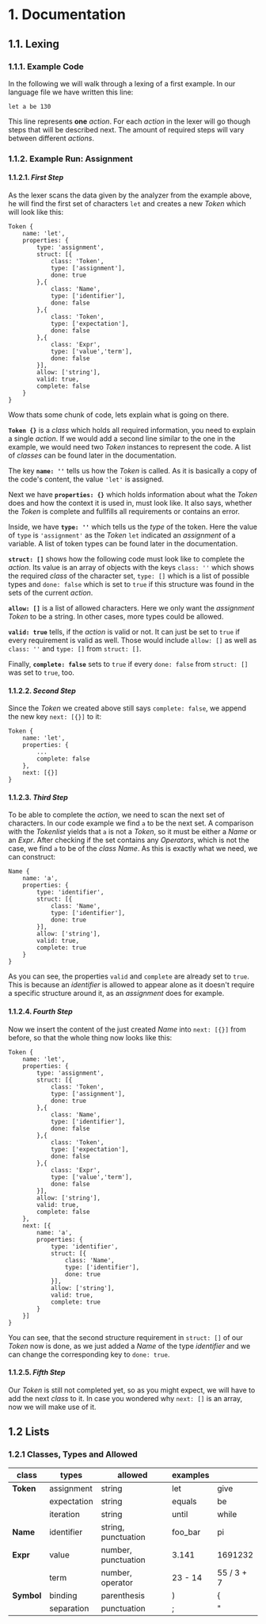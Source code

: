# 1. Documentation
## 1.1. Lexing
### 1.1.1. Example Code
In the following we will walk through a lexing of a first example. In our language file we have written this line:

```
let a be 130
```

This line represents **one** *action*. For each *action* in the lexer will go though steps that will be described next. The amount of required steps will vary between different *actions*.

### 1.1.2. Example Run: Assignment
#### 1.1.2.1. *First Step*
As the lexer scans the data given by the analyzer from the example above, he will find the first set of characters `let` and creates a new *Token* which will look like this:

```
Token {
    name: 'let',
	properties: {
		type: 'assignment',
		struct: [{
			class: 'Token',
			type: ['assignment'],
			done: true
		},{
			class: 'Name',
			type: ['identifier'],
			done: false
		},{
			class: 'Token',
			type: ['expectation'],
			done: false
		},{
			class: 'Expr',
			type: ['value','term'],
			done: false
		}],
		allow: ['string'],
		valid: true,
		complete: false
	}
}
```

Wow thats some chunk of code, lets explain what is going on there.

**`Token {}`** is a *class* which holds all required information, you need to explain a single *action*. If we would add a second line similar to the one in the example, we would need two *Token* instances to represent the code. A list of *classes* can be found later in the documentation.

The key **`name: ''`** tells us how the *Token* is called. As it is basically a copy of the code's content, the value `'let'` is assigned.

Next we have **`properties: {}`** which holds information about what the *Token* does and how the context it is used in, must look like. It also says, whether the *Token* is complete and fullfills all requirements or contains an error.

Inside, we have **`type: ''`** which tells us the *type* of the token. Here the value of `type` is `'assignment'` as the *Token* `let` indicated an *assignment* of a variable. A list of token types can be found later in the documentation.

**`struct: []`** shows how the following code must look like to complete the *action*. Its value is an array of objects with the keys `class: ''` which shows the required *class* of the character set, `type: []` which is a list of possible types and `done: false` which is set to `true` if this structure was found in the sets of the current *action*.

**`allow: []`** is a list of allowed characters. Here we only want the *assignment* *Token* to be a string. In other cases, more types could be allowed.

**`valid: true`** tells, if the *action* is valid or not. It can just be set to `true` if every requirement is valid as well. Those would include `allow: []` as well as `class: ''` and `type: []` from `struct: []`.

Finally, **`complete: false`** sets to `true` if every `done: false` from `struct: []` was set to `true`, too.

#### 1.1.2.2. *Second Step*
Since the *Token* we created above still says `complete: false`, we append the new key `next: [{}]` to it:

```
Token {
	name: 'let',
	properties: {
		...
		complete: false
	},
	next: [{}]
}
```

#### 1.1.2.3. *Third Step*
To be able to complete the *action*, we need to scan the next set of characters. In our code example we find `a` to be the next set. A comparison with the *Tokenlist* yields that `a` is not a *Token*, so it must be either a *Name* or an *Expr*. After checking if the set contains any *Operators*, which is not the case, we find `a` to be of the *class* *Name*. As this is exactly what we need, we can construct:

```
Name {
	name: 'a',
	properties: {
		type: 'identifier',
		struct: [{
			class: 'Name',
			type: ['identifier'],
			done: true
		}],
		allow: ['string'],
		valid: true,
		complete: true
	}
}
```

As you can see, the properties `valid` and `complete` are already set to `true`. This is because an *identifier* is allowed to appear alone as it doesn't require a specific structure around it, as an *assignment* does for example.

#### 1.1.2.4. *Fourth Step*
Now we insert the content of the just created *Name* into `next: [{}]` from before, so that the whole thing now looks like this:

```
Token {
	name: 'let',
	properties: {
		type: 'assignment',
		struct: [{
			class: 'Token',
			type: ['assignment'],
			done: true
		},{
			class: 'Name',
			type: ['identifier'],
			done: false
		},{
			class: 'Token',
			type: ['expectation'],
			done: false
		},{
			class: 'Expr',
			type: ['value','term'],
			done: false
		}],
		allow: ['string'],
		valid: true,
		complete: false
	},
	next: [{
		name: 'a',
		properties: {
			type: 'identifier',
			struct: [{
				class: 'Name',
				type: ['identifier'],
				done: true
			}],
			allow: ['string'],
			valid: true,
			complete: true
		}
	}]
}
```

You can see, that the second structure requirement in `struct: []` of our *Token* now is done, as we just added a *Name* of the type *identifier* and we can change the corresponding key to `done: true`.

#### 1.1.2.5. *Fifth Step*
Our *Token* is still not completed yet, so as you might expect, we will have to add the next *class* to it. In case you wondered why `next: []` is an array, now we will make use of it.


## 1.2 Lists
### 1.2.1 Classes, Types and Allowed

class|types|allowed|examples||
-|-|-|-|-
**Token**|assignment|string|let|give
||expectation|string|equals|be
||iteration|string|until|while
**Name**|identifier|string, punctuation|foo_bar|pi
**Expr**|value|number, punctuation|3.141|1691232
||term|number, operator|23 - 14|55 / 3 + 7
**Symbol**|binding|parenthesis|)|{
||separation|punctuation|;|"
